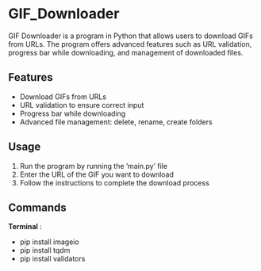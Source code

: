 # GIF_Downloader
GIF Downloader is a program in Python that allows users to download GIFs from URLs. The program offers advanced features such as URL validation, progress bar while downloading, and management of downloaded files.

## Features

- Download GIFs from URLs
- URL validation to ensure correct input
- Progress bar while downloading
- Advanced file management: delete, rename, create folders

## Usage

1. Run the program by running the ’main.py’ file
2. Enter the URL of the GIF you want to download
3. Follow the instructions to complete the download process

## Commands
**Terminal** : 
- pip install imageio
- pip install tqdm
- pip install validators
